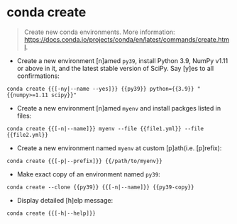 # conda create

> Create new conda environments.
> More information: <https://docs.conda.io/projects/conda/en/latest/commands/create.html>.

- Create a new environment [n]amed `py39`, install Python 3.9, NumPy v1.11 or above in it, and the latest stable version of SciPy. Say [y]es to all confirmations:

`conda create {{[-ny|--name --yes]}} {{py39}} python={{3.9}} "{{numpy>=1.11 scipy}}"`

- Create a new environment [n]amed `myenv` and install packges listed in files:

`conda create {{[-n|--name]}} myenv --file {{file1.yml}} --file {{file2.yml}}`

- Create a new environment named `myenv` at custom [p]ath(i.e. [p]refix):

`conda create {{[-p|--prefix]}} {{/path/to/myenv}}`

- Make exact copy of an environment named `py39`:

`conda create --clone {{py39}} {{[-n|--name]}} {{py39-copy}}`

- Display detailed [h]elp message:

`conda create {{[-h|--help]}}`
